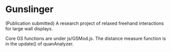 Gunslinger
=============
(Publication submitted) A research project of relaxed freehand interactions for large wall displays.

Core GS functions are under js/GSMod.js. The distance measure function is in the update() of quanAnalyzer.
